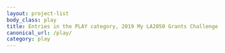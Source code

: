 ```yaml
---
layout: project-list
body_class: play
title: Entries in the PLAY category, 2019 My LA2050 Grants Challenge
canonical_url: /play/
category: play
---
```

